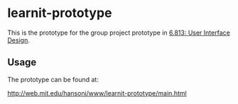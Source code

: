 # learnit-prototype

This is the prototype for the group project prototype in <a href='http://web.mit.edu/6.813/www/sp17/'>6.813: User Interface Design</a>.

## Usage

The prototype can be found at:

http://web.mit.edu/hansonj/www/learnit-prototype/main.html
